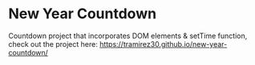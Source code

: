 # New Year Countdown

Countdown project that incorporates DOM elements & setTime function, check out the project here:
https://tramirez30.github.io/new-year-countdown/